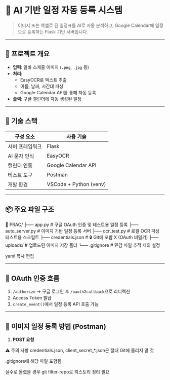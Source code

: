 # 🧠 AI 기반 일정 자동 등록 시스템

> 이미지 또는 엑셀로 된 일정표를 AI로 자동 분석하고, Google Calendar에 일정으로 등록하는 Flask 기반 서버입니다.

---

## 🚀 프로젝트 개요

- **입력**: 알바 스케줄 이미지 (`.png`, `.jpg` 등)
- **처리**:
  - EasyOCR로 텍스트 추출
  - 이름, 날짜, 시간대 파싱
  - Google Calendar API를 통해 자동 등록
- **출력**: 구글 캘린더에 자동 생성된 일정

---

## 🧰 기술 스택

| 구성 요소 | 사용 기술 |
|-----------|-----------|
| 서버 프레임워크 | Flask |
| AI 문자 인식 | EasyOCR |
| 캘린더 연동 | Google Calendar API |
| 테스트 도구 | Postman |
| 개발 환경 | VSCode + Python (venv) |

---

## 📦 주요 파일 구조

📁 PRAC/
├── app.py # 구글 OAuth 인증 및 테스트용 일정 등록
├── auto_server.py # 이미지 기반 일정 등록 서버
├── ocr_test.py # 로컬 OCR 파싱 테스트용 스크립트
├── credentials.json # 🔒 Git에 포함 X (OAuth 비밀키)
├── uploads/ # 업로드된 이미지 저장 폴더
└── .gitignore # 민감 파일 추적 제외 설정

yaml
복사
편집

---

## 🔐 OAuth 인증 흐름

1. `/authorize` → 구글 로그인 후 `/oauth2callback`으로 리디렉션
2. Access Token 발급
3. `create_event()`에서 일정 등록 API 호출 가능

---

## 📸 이미지 일정 등록 방법 (Postman)

1. **POST 요청**

⚠️ 주의 사항
credentials.json, client_secret_*.json은 절대 Git에 올리지 말 것

.gitignore에 해당 파일 포함됨

실수로 올렸을 경우 git filter-repo로 히스토리 정리 필요
